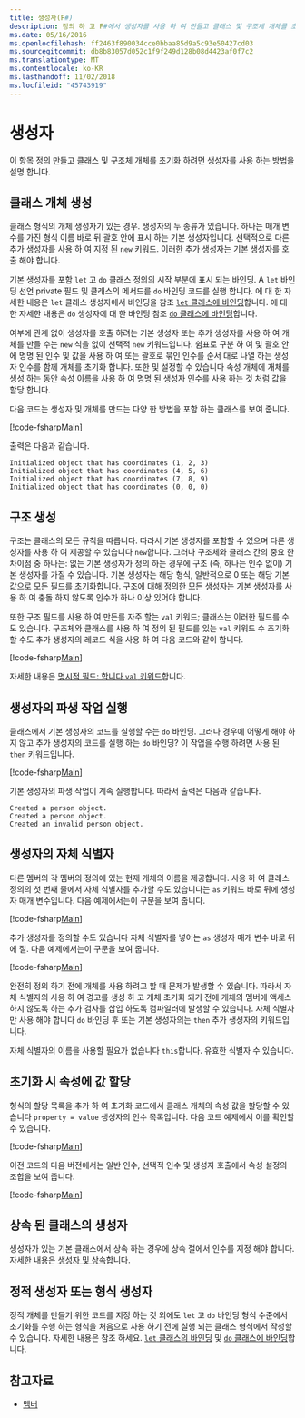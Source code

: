 ```yaml
---
title: 생성자(F#)
description: 정의 하 고 F#에서 생성자를 사용 하 여 만들고 클래스 및 구조체 개체를 초기화 하는 방법을 알아봅니다.
ms.date: 05/16/2016
ms.openlocfilehash: ff2463f890034cce0bbaa85d9a5c93e50427cd03
ms.sourcegitcommit: db8b83057d052c1f9f249d128b08d4423af0f7c2
ms.translationtype: MT
ms.contentlocale: ko-KR
ms.lasthandoff: 11/02/2018
ms.locfileid: "45743919"
---
```

# <a name="constructors"></a>생성자

이 항목 정의 만들고 클래스 및 구조체 개체를 초기화 하려면 생성자를 사용 하는 방법을 설명 합니다.

## <a name="construction-of-class-objects"></a>클래스 개체 생성

클래스 형식의 개체 생성자가 있는 경우. 생성자의 두 종류가 있습니다. 하나는 매개 변수를 가진 형식 이름 바로 뒤 괄호 안에 표시 하는 기본 생성자입니다. 선택적으로 다른 추가 생성자를 사용 하 여 지정 된 `new` 키워드. 이러한 추가 생성자는 기본 생성자를 호출 해야 합니다.

기본 생성자를 포함 `let` 고 `do` 클래스 정의의 시작 부분에 표시 되는 바인딩. A `let` 바인딩 선언 private 필드 및 클래스의 메서드를 `do` 바인딩 코드를 실행 합니다. 에 대 한 자세한 내용은 `let` 클래스 생성자에서 바인딩을 참조 [ `let` 클래스에 바인딩](let-bindings-in-classes.md)합니다. 에 대 한 자세한 내용은 `do` 생성자에 대 한 바인딩 참조 [ `do` 클래스에 바인딩](do-bindings-in-classes.md)합니다.

여부에 관계 없이 생성자를 호출 하려는 기본 생성자 또는 추가 생성자를 사용 하 여 개체를 만들 수는 `new` 식을 없이 선택적 `new` 키워드입니다. 쉼표로 구분 하 여 및 괄호 안에 명명 된 인수 및 값을 사용 하 여 또는 괄호로 묶인 인수를 순서 대로 나열 하는 생성자 인수를 함께 개체를 초기화 합니다. 또한 및 설정할 수 있습니다 속성 개체에 개체를 생성 하는 동안 속성 이름을 사용 하 여 명명 된 생성자 인수를 사용 하는 것 처럼 값을 할당 합니다.

다음 코드는 생성자 및 개체를 만드는 다양 한 방법을 포함 하는 클래스를 보여 줍니다.

[!code-fsharp[Main](../../../../samples/snippets/fsharp/lang-ref-2/snippet3501.fs)]

출력은 다음과 같습니다.

```console
Initialized object that has coordinates (1, 2, 3)
Initialized object that has coordinates (4, 5, 6)
Initialized object that has coordinates (7, 8, 9)
Initialized object that has coordinates (0, 0, 0)
```

## <a name="construction-of-structures"></a>구조 생성

구조는 클래스의 모든 규칙을 따릅니다. 따라서 기본 생성자를 포함할 수 있으며 다른 생성자를 사용 하 여 제공할 수 있습니다 `new`합니다. 그러나 구조체와 클래스 간의 중요 한 차이점 중 하나는: 없는 기본 생성자가 정의 하는 경우에 구조 (즉, 하나는 인수 없이) 기본 생성자를 가질 수 있습니다. 기본 생성자는 해당 형식, 일반적으로 0 또는 해당 기본 값으로 모든 필드를 초기화합니다. 구조에 대해 정의한 모든 생성자는 기본 생성자를 사용 하 여 충돌 하지 않도록 인수가 하나 이상 있어야 합니다.

또한 구조 필드를 사용 하 여 만든를 자주 할는 `val` 키워드; 클래스는 이러한 필드를 수도 있습니다. 구조체와 클래스를 사용 하 여 정의 된 필드를 있는 `val` 키워드 수 초기화할 수도 추가 생성자의 레코드 식을 사용 하 여 다음 코드와 같이 합니다.

[!code-fsharp[Main](../../../../samples/snippets/fsharp/lang-ref-2/snippet3502.fs)]

자세한 내용은 [명시적 필드: 합니다 `val` 키워드](explicit-fields-the-val-keyword.md)합니다.

## <a name="executing-side-effects-in-constructors"></a>생성자의 파생 작업 실행

클래스에서 기본 생성자의 코드를 실행할 수는 `do` 바인딩. 그러나 경우에 어떻게 해야 하지 않고 추가 생성자의 코드를 실행 하는 `do` 바인딩? 이 작업을 수행 하려면 사용 된 `then` 키워드입니다.

[!code-fsharp[Main](../../../../samples/snippets/fsharp/lang-ref-2/snippet3503.fs)]

기본 생성자의 파생 작업이 계속 실행합니다. 따라서 출력은 다음과 같습니다.

```console
Created a person object.
Created a person object.
Created an invalid person object.
```

## <a name="self-identifiers-in-constructors"></a>생성자의 자체 식별자

다른 멤버의 각 멤버의 정의에 있는 현재 개체의 이름을 제공합니다. 사용 하 여 클래스 정의의 첫 번째 줄에서 자체 식별자를 추가할 수도 있습니다는 `as` 키워드 바로 뒤에 생성자 매개 변수입니다. 다음 예제에서는이 구문을 보여 줍니다.

[!code-fsharp[Main](../../../../samples/snippets/fsharp/lang-ref-2/snippet3504.fs)]

추가 생성자를 정의할 수도 있습니다 자체 식별자를 넣어는 `as` 생성자 매개 변수 바로 뒤에 절. 다음 예제에서는이 구문을 보여 줍니다.

[!code-fsharp[Main](../../../../samples/snippets/fsharp/lang-ref-2/snippet3505.fs)]

완전히 정의 하기 전에 개체를 사용 하려고 할 때 문제가 발생할 수 있습니다. 따라서 자체 식별자의 사용 하 여 경고를 생성 하 고 개체 초기화 되기 전에 개체의 멤버에 액세스 하지 않도록 하는 추가 검사를 삽입 하도록 컴파일러에 발생할 수 있습니다. 자체 식별자만 사용 해야 합니다 `do` 바인딩 후 또는 기본 생성자의는 `then` 추가 생성자의 키워드입니다.

자체 식별자의 이름을 사용할 필요가 없습니다 `this`합니다. 유효한 식별자 수 있습니다.

## <a name="assigning-values-to-properties-at-initialization"></a>초기화 시 속성에 값 할당

형식의 할당 목록을 추가 하 여 초기화 코드에서 클래스 개체의 속성 값을 할당할 수 있습니다 `property = value` 생성자의 인수 목록입니다. 다음 코드 예제에서 이를 확인할 수 있습니다.

[!code-fsharp[Main](../../../../samples/snippets/fsharp/lang-ref-2/snippet3506.fs)]

이전 코드의 다음 버전에서는 일반 인수, 선택적 인수 및 생성자 호출에서 속성 설정의 조합을 보여 줍니다.

[!code-fsharp[Main](../../../../samples/snippets/fsharp/lang-ref-2/snippet3507.fs)]

## <a name="constructors-in-inherited-class"></a>상속 된 클래스의 생성자

생성자가 있는 기본 클래스에서 상속 하는 경우에 상속 절에서 인수를 지정 해야 합니다. 자세한 내용은 [생성자 및 상속](../inheritance.md#constructors-and-inheritance)합니다.

## <a name="static-constructors-or-type-constructors"></a>정적 생성자 또는 형식 생성자

정적 개체를 만들기 위한 코드를 지정 하는 것 외에도 `let` 고 `do` 바인딩 형식 수준에서 초기화를 수행 하는 형식을 처음으로 사용 하기 전에 실행 되는 클래스 형식에서 작성할 수 있습니다. 자세한 내용은 참조 하세요. [ `let` 클래스의 바인딩](let-bindings-in-classes.md) 및 [ `do` 클래스에 바인딩](do-bindings-in-classes.md)합니다.

## <a name="see-also"></a>참고자료

- [멤버](index.md)
